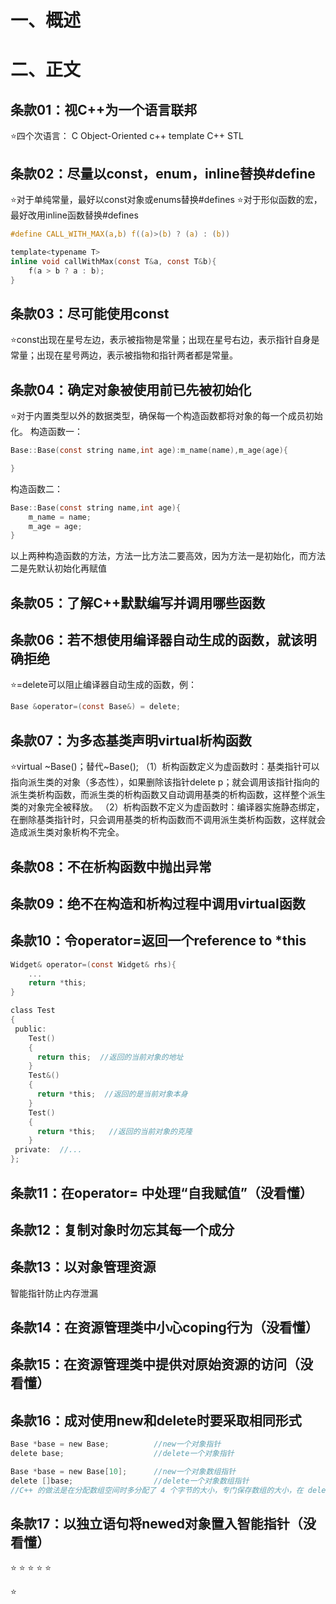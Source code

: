 # 一、概述
# 二、正文
## 条款01：视C++为一个语言联邦
⭐四个次语言：
C
Object-Oriented c++
template C++
STL
## 条款02：尽量以const，enum，inline替换#define
⭐对于单纯常量，最好以const对象或enums替换#defines
⭐对于形似函数的宏，最好改用inline函数替换#defines
```c
#define CALL_WITH_MAX(a,b) f((a)>(b) ? (a) : (b))

template<typename T>
inline void callWithMax(const T&a, const T&b){
    f(a > b ? a : b);
}
```

## 条款03：尽可能使用const
⭐const出现在星号左边，表示被指物是常量；出现在星号右边，表示指针自身是常量；出现在星号两边，表示被指物和指针两者都是常量。

## 条款04：确定对象被使用前已先被初始化
⭐对于内置类型以外的数据类型，确保每一个构造函数都将对象的每一个成员初始化。
构造函数一：
```c
Base::Base(const string name,int age):m_name(name),m_age(age){

}
```
构造函数二：
```c
Base::Base(const string name,int age){
    m_name = name;
    m_age = age;
}
```
以上两种构造函数的方法，方法一比方法二要高效，因为方法一是初始化，而方法二是先默认初始化再赋值

## 条款05：了解C++默默编写并调用哪些函数
## 条款06：若不想使用编译器自动生成的函数，就该明确拒绝
⭐=delete可以阻止编译器自动生成的函数，例：
```c
Base &operator=(const Base&) = delete;
```

## 条款07：为多态基类声明virtual析构函数
⭐virtual ~Base()；替代~Base();
（1）析构函数定义为虚函数时：基类指针可以指向派生类的对象（多态性），如果删除该指针delete p；就会调用该指针指向的派生类析构函数，而派生类的析构函数又自动调用基类的析构函数，这样整个派生类的对象完全被释放。
（2）析构函数不定义为虚函数时：编译器实施静态绑定，在删除基类指针时，只会调用基类的析构函数而不调用派生类析构函数，这样就会造成派生类对象析构不完全。

## 条款08：不在析构函数中抛出异常

## 条款09：绝不在构造和析构过程中调用virtual函数

## 条款10：令operator=返回一个reference to *this
```c
Widget& operator=(const Widget& rhs){
    ...
    return *this;
}
```
```c
class Test
{
 public: 
    Test()
    { 
      return this;  //返回的当前对象的地址
    }
    Test&()
    { 
      return *this;  //返回的是当前对象本身
    }
    Test()
    { 
      return *this;   //返回的当前对象的克隆
    }
 private:  //...
};
```
## 条款11：在operator= 中处理“自我赋值”（没看懂）

## 条款12：复制对象时勿忘其每一个成分
## 条款13：以对象管理资源
智能指针防止内存泄漏

## 条款14：在资源管理类中小心coping行为（没看懂）

## 条款15：在资源管理类中提供对原始资源的访问（没看懂）

## 条款16：成对使用new和delete时要采取相同形式
```c
Base *base = new Base;          //new一个对象指针
delete base;                    //delete一个对象指针

Base *base = new Base[10];      //new一个对象数组指针
delete []base;                  //delete一个对象数组指针
//C++ 的做法是在分配数组空间时多分配了 4 个字节的大小，专门保存数组的大小，在 delete [] 时就可以取出这个保存的数，就知道了需要调用析构函数多少次了。
```

## 条款17：以独立语句将newed对象置入智能指针（没看懂）
⭐
⭐
⭐
⭐
⭐

⭐